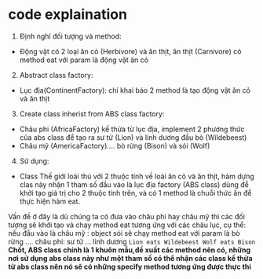 ﻿# code explaination
1. Định nghĩ đối tượng và method: 
- Động vật có 2 loại ăn cỏ (Herbivore) và ăn thịt, ăn thịt (Carnivore) có method eat với param là động vật ăn cỏ

2. Abstract class factory: 
- Lục địa(ContinentFactory): chỉ khai báo 2 method là tạo động vật ăn cỏ và ăn thịt

3. Create class inherist from ABS class factory:
- Châu phi (AfricaFactory) kế thừa từ lục địa, implement 2 phương thức của abs class để tạo ra sư tử (Lion) và linh dương đầu bò (Wildebeest)
- Châu mỹ (AmericaFactory).... bò rừng (Bison) và sói (Wolf)

4. Sử dụng:
- Class Thế giới loài thú  với 2 thuộc tính về loài ăn cỏ và ăn thịt, hàm dựng clas này nhận 
1 tham số đầu vào là lục địa factory (ABS class) dùng để khởi tạo giá trị cho 2 thuộc tính trên, và có 
1 method là chuỗi thức ăn để thực hiện hàm eat.

Vấn đề ở đây là dù chúng ta có đưa vào châu phi hay châu mỹ thì các đối tượng sẽ khởi tạo và chạy 
method eat tương ứng với các châu lục, cụ thể:
nếu đầu vào là châu mỹ : object sói sẽ chạy method eat với param là bò rừng
.... châu phi: sư tử ... linh dương
`Lion eats Wildebeest
Wolf eats Bison`
**Chốt, ABS class chính là 1 khuôn mẫu,đề xuất các method nên có, những nơi sử dụng abs class này như một tham số
có thể nhận các class kế thừa từ abs class nên nó sẽ có những specify method tương ứng được thực thi**
